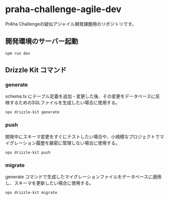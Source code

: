 # praha-challenge-agile-dev
PrAha Challengeの疑似アジャイル開発課題用のリポジトリです。

## 開発環境のサーバー起動

```shell
npm run dev
```

## Drizzle Kit コマンド

### generate
schema.ts にテーブル定義を追加・変更した後、その変更をデータベースに反映するためのSQLファイルを生成したい場合に使用する。

```shell
npx drizzle-kit generate
```

### push
開発中にスキーマ変更をすぐにテストしたい場合や、小規模なプロジェクトでマイグレーション履歴を厳密に管理しない場合に使用する。

```shell
npx drizzle-kit push
```

### migrate
generate コマンドで生成したマイグレーションファイルをデータベースに適用し、スキーマを更新したい場合に使用する。

```shell
npx drizzle-kit migrate
```
